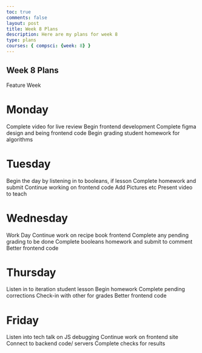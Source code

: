 ```yaml
---
toc: true
comments: false
layout: post
title: Week 8 Plans
description: Here are my plans for week 8
type: plans
courses: { compsci: {week: 8} }
---
```


## Week 8 Plans
Feature Week

# Monday

 Complete video for live review
 Begin frontend development
 Complete figma design and being frontend code
 Begin grading student homework for algorithms

# Tuesday

 Begin the day by listening in to booleans, if lesson
 Complete homework and submit
 Continue working on frontend code
 Add Pictures etc
 Present video to teach

# Wednesday

 Work Day
 Continue work on recipe book frontend
 Complete any pending grading to be done
 Complete booleans homework and submit to comment
 Better frontend code

# Thursday

 Listen in to iteration student lesson
 Begin homework
 Complete pending corrections
 Check-in with other for grades
 Better frontend code

# Friday

 Listen into tech talk on JS debugging
 Continue work on frontend site
 Connect to backend code/ servers
 Complete checks for results